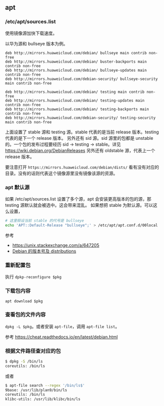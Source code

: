 ## apt

### /etc/apt/sources.list

使用镜像源加快下载速度。

以华为源和 bullseye 版本为例。

```
deb http://mirrors.huaweicloud.com/debian/ bullseye main contrib non-free
deb http://mirrors.huaweicloud.com/debian/ buster-backports main contrib non-free
deb http://mirrors.huaweicloud.com/debian/ bullseye-updates main contrib non-free
deb http://mirrors.huaweicloud.com/debian-security/ bullseye-security main contrib non-free

deb http://mirrors.huaweicloud.com/debian/ testing main contrib non-free
deb http://mirrors.huaweicloud.com/debian/ testing-updates main contrib non-free
deb http://mirrors.huaweicloud.com/debian/ testing-backports main contrib non-free
deb http://mirrors.huaweicloud.com/debian-security/ testing-security main contrib non-free
```

上面设置了 stable 源和 testing 源。stable 代表的是当前 release 版本。testing 代表的是下一个 release 版本。
另外还有 sid 源。sid 源里的包都是 unstable 的。一个包的发布过程要经历 sid -> testing -> stable。详见 https://wiki.debian.org/DebianReleases
另外还有 oldstable 源，代表上一个 release 版本。


要注意打开 `https://mirrors.huaweicloud.com/debian/dists/` 看有没有对应的目录。没有的话则代表这个镜像源里没有镜像该源的资源。

### apt 默认源

如果 /etc/apt/sources.list 设置了多个源，apt 会安装更高版本的包的源，那 testing 源默认就会被选中。这会带来混乱。
如果想把 stable 为默认源。可以这么设置，

```sh
# 这里假设当前 stable 的代号是 bullseye
echo 'APT::Default-Release "bullseye";' > /etc/apt/apt.conf.d/00local
```

参考

- https://unix.stackexchange.com/a/647205
- [Debian 的版本号及 distributions](https://archive.ph/i4N0T)


### 重新配置包

执行 `dpkp-reconfigure $pkg`

### 下载包内容

`apt download $pkg`

### 查看包的文件内容

`dpkg -L $pkg`。或者安装 `apt-file`，调用 `apt-file list`。

参考 https://cheat.readthedocs.io/en/latest/debian.html

### 根据文件路径查对应的包

```sh
$ dpkg -S /bin/ls
coreutils: /bin/ls
```

或者

```sh
$ apt-file search --regex '/bin/ls$'
9base: /usr/lib/plan9/bin/ls
coreutils: /bin/ls
klibc-utils: /usr/lib/klibc/bin/ls
```
